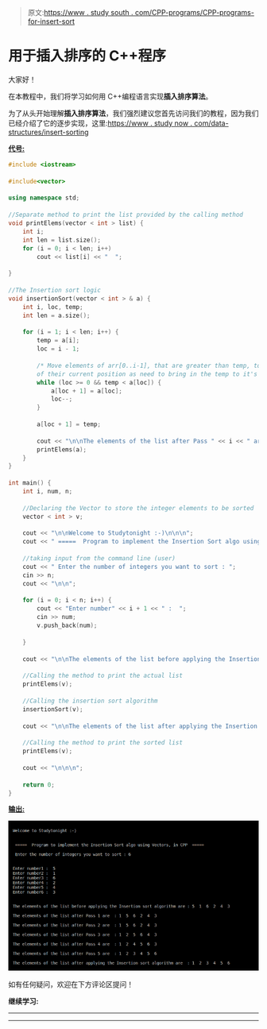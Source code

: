 > 原文:[https://www . study south . com/CPP-programs/CPP-programs-for-insert-sort](https://www.studytonight.com/cpp-programs/cpp-programs-for-insertion-sort)

# 用于插入排序的 C++程序

大家好！

在本教程中，我们将学习如何用 C++编程语言实现**插入排序算法**。

为了从头开始理解**插入排序算法**，我们强烈建议您首先访问我们的教程，因为我们已经介绍了它的逐步实现，这里:[https://www . study now . com/data-structures/insert-sorting](https://www.studytonight.com/data-structures/insertion-sorting)

<u>**代号:**</u>

```cpp
#include <iostream>

#include<vector>

using namespace std;

//Separate method to print the list provided by the calling method
void printElems(vector < int > list) {
    int i;
    int len = list.size();
    for (i = 0; i < len; i++)
        cout << list[i] << "  ";

}

//The Insertion sort logic
void insertionSort(vector < int > & a) {
    int i, loc, temp;
    int len = a.size();

    for (i = 1; i < len; i++) {
        temp = a[i];
        loc = i - 1;

        /* Move elements of arr[0..i-1], that are greater than temp, to one position ahead  
        of their current position as need to bring in the temp to it's correct place */
        while (loc >= 0 && temp < a[loc]) {
            a[loc + 1] = a[loc];
            loc--;
        }

        a[loc + 1] = temp;

        cout << "\n\nThe elements of the list after Pass " << i << " are  : ";
        printElems(a);
    }
}

int main() {
    int i, num, n;

    //Declaring the Vector to store the integer elements to be sorted
    vector < int > v;

    cout << "\n\nWelcome to Studytonight :-)\n\n\n";
    cout << " =====  Program to implement the Insertion Sort algo using Vectors, in CPP  ===== \n\n";

    //taking input from the command line (user)
    cout << " Enter the number of integers you want to sort : ";
    cin >> n;
    cout << "\n\n";

    for (i = 0; i < n; i++) {
        cout << "Enter number" << i + 1 << " :  ";
        cin >> num;
        v.push_back(num);

    }

    cout << "\n\nThe elements of the list before applying the Insertion sort algorithm are : ";

    //Calling the method to print the actual list
    printElems(v);

    //Calling the insertion sort algorithm
    insertionSort(v);

    cout << "\n\nThe elements of the list after applying the Insertion sort algorithm are  : ";

    //Calling the method to print the sorted list
    printElems(v);

    cout << "\n\n\n";

    return 0;
}
```

<u>**输出:**</u>

![C++ Insertion sort](img/03b5f3be75e4c2d3e6a38d762ae80a8f.png)

如有任何疑问，欢迎在下方评论区提问！

**继续学习:**

* * *

* * *